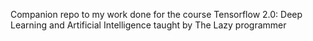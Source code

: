 Companion repo to my work done for the course Tensorflow 2.0: Deep Learning and Artificial Intelligence taught by The Lazy programmer

